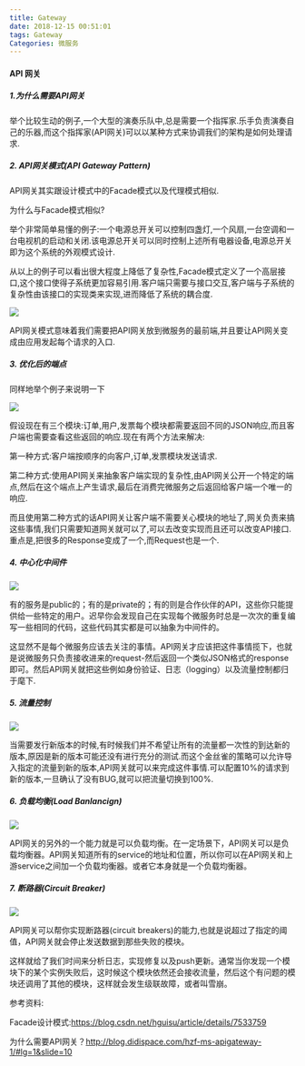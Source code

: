 ```yaml
---
title: Gateway
date: 2018-12-15 00:51:01
tags: Gateway
Categories: 微服务
---
```


#### API 网关

##### 1.为什么需要API网关

举个比较生动的例子,一个大型的演奏乐队中,总是需要一个指挥家.乐手负责演奏自己的乐器,而这个指挥家(API网关)可以以某种方式来协调我们的架构是如何处理请求.

##### 2. API网关模式(API Gateway Pattern)

API网关其实跟设计模式中的Facade模式以及代理模式相似.

为什么与Facade模式相似?

举个非常简单易懂的例子:一个电源总开关可以控制四盏灯,一个风扇,一台空调和一台电视机的启动和关闭.该电源总开关可以同时控制上述所有电器设备,电源总开关即为这个系统的外观模式设计.

从以上的例子可以看出很大程度上降低了复杂性,Facade模式定义了一个高层接口,这个接口使得子系统更加容易引用.客户端只需要与接口交互,客户端与子系统的复杂性由该接口的实现类来实现,进而降低了系统的耦合度.

![](http://my.csdn.net/uploads/201205/04/1336117360_9418.jpg)

API网关模式意味着我们需要把API网关放到微服务的最前端,并且要让API网关变成由应用发起每个请求的入口.

##### 3. 优化后的端点

同样地举个例子来说明一下

![](http://blog.didispace.com/content/images/posts/hzf-ms-apigateway-1-11.png)

假设现在有三个模块:订单,用户,发票每个模块都需要返回不同的JSON响应,而且客户端也需要查看这些返回的响应.现在有两个方法来解决:

第一种方式:客户端按顺序的向客户,订单,发票模块发送请求.

第二种方式:使用API网关来抽象客户端实现的复杂性,由API网关公开一个特定的端点,然后在这个端点上产生请求,最后在消费完微服务之后返回给客户端一个唯一的响应.

而且使用第二种方式的话API网关让客户端不需要关心模块的地址了,网关负责来搞这些事情,我们只需要知道网关就可以了,可以去改变实现而且还可以改变API接口.重点是,把很多的Response变成了一个,而Request也是一个.

##### 4. 中心化中间件

![](http://blog.didispace.com/content/images/posts/hzf-ms-apigateway-1-12.png)

有的服务是public的；有的是private的；有的则是合作伙伴的API，这些你只能提供给一些特定的用户。迟早你会发现自己在实现每个微服务时总是一次次的重复编写一些相同的代码，这些代码其实都是可以抽象为中间件的。

这显然不是每个微服务应该去关注的事情。API网关才应该把这件事情揽下，也就是说微服务只负责接收进来的request-然后返回一个类似JSON格式的response即可。然后API网关就把这些例如身份验证、日志（logging）以及流量控制都归于麾下.

##### 5. 流量控制

![](http://blog.didispace.com/content/images/posts/hzf-ms-apigateway-1-14.png)

当需要发行新版本的时候,有时候我们并不希望让所有的流量都一次性的到达新的版本,原因是新的版本可能还没有进行充分的测试.而这个金丝雀的策略可以允许导入指定的流量到新的版本,API网关就可以来完成这件事情.可以配置10%的请求到新的版本,一旦确认了没有BUG,就可以把流量切换到100%.

##### 6. 负载均衡(Load Banlancign)

![](http://blog.didispace.com/content/images/posts/hzf-ms-apigateway-1-15.png)

API网关的另外的一个能力就是可以负载均衡。在一定场景下，API网关可以是负载均衡器。API网关知道所有的service的地址和位置，所以你可以在API网关和上游service之间加一个负载均衡器。或者它本身就是一个负载均衡器。

##### 7. 断路器(Circuit Breaker)



![](http://blog.didispace.com/content/images/posts/hzf-ms-apigateway-1-16.png)

API网关可以帮你实现断路器(circuit breakers)的能力,也就是说超过了指定的阈值，API网关就会停止发送数据到那些失败的模块。

这样就给了我们时间来分析日志，实现修复以及push更新。通常当你发现一个模块下的某个实例失败后，这时候这个模块依然还会接收流量，然后这个有问题的模块还调用了其他的模块，这样就会发生级联故障，或者叫雪崩。



参考资料:

Facade设计模式:https://blog.csdn.net/hguisu/article/details/7533759

为什么需要API网关？http://blog.didispace.com/hzf-ms-apigateway-1/#lg=1&slide=10





